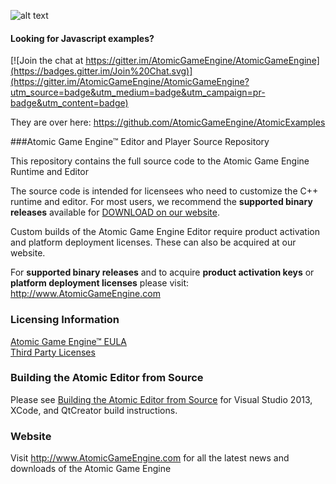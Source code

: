 [WelcomeScreen]: https://github.com/AtomicGameEngine/AtomicExamples/wiki/images/WelcomeScreen.png

![alt text][WelcomeScreen]

#### Looking for Javascript examples?

[![Join the chat at https://gitter.im/AtomicGameEngine/AtomicGameEngine](https://badges.gitter.im/Join%20Chat.svg)](https://gitter.im/AtomicGameEngine/AtomicGameEngine?utm_source=badge&utm_medium=badge&utm_campaign=pr-badge&utm_content=badge)

They are over here: https://github.com/AtomicGameEngine/AtomicExamples

###Atomic Game Engine™ Editor and Player Source Repository

This repository contains the full source code to the Atomic Game Engine Runtime and Editor

The source code is intended for licensees who need to customize the C++ runtime and editor.  For most users, we recommend the **supported binary releases** available for [DOWNLOAD on our website](http://atomicgameengine.com/download).

Custom builds of the Atomic Game Engine Editor require product activation and platform deployment licenses.  These can also be acquired at our website.

For **supported binary releases** and to acquire **product activation keys** or **platform deployment licenses** please visit: http://www.AtomicGameEngine.com

### Licensing Information

[Atomic Game Engine™ EULA](https://github.com/AtomicGameEngine/AtomicRuntime/blob/master/LICENSE.md)  
[Third Party Licenses](https://github.com/AtomicGameEngine/AtomicRuntime/blob/master/THIRDPARTY_LICENSE.md)

### Building the Atomic Editor from Source

Please see [Building the Atomic Editor from Source](https://github.com/AtomicGameEngine/AtomicGameEngine/wiki/Building-the-Atomic-Editor-from-Source) for Visual Studio 2013, XCode, and QtCreator build instructions.

### Website

Visit http://www.AtomicGameEngine.com for all the latest news and downloads of the Atomic Game Engine

